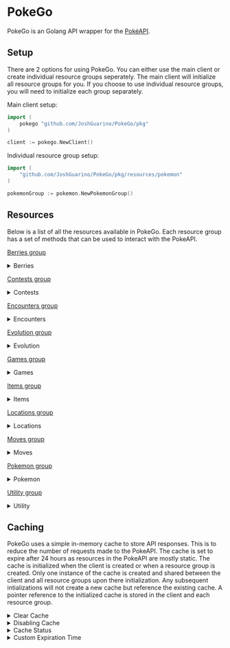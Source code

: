 # PokeGo

PokeGo is an Golang API wrapper for the [PokéAPI](https://pokeapi.co/).

## Setup
There are 2 options for using PokeGo. You can either use the main client or create individual resource groups seperately. 
The main client will initialize all resource groups for you. If you choose to use individual resource groups, 
you will need to initialize each group separately.


Main client setup:
```go 
import (
    pokego "github.com/JoshGuarino/PokeGo/pkg"
)

client := pokego.NewClient()
```
Individual resource group setup:
```go
import (
    "github.com/JoshGuarino/PokeGo/pkg/resources/pokemon"
)

pokemonGroup := pokemon.NewPokemonGroup()
```

## Resources
Below is a list of all the resources available in PokeGo. Each resource group has a set of methods that can be used to interact with the PokeAPI.

[Berries group](https://pokeapi.co/docs/v2#berries-section)
<details>
<summary>Berries</summary>
The berries resource group contains methods for interacting with the berries group resources. 
</details>

[Contests group](https://pokeapi.co/docs/v2#contests-section)
<details>
<summary>Contests</summary>
The contests resource group contains methods for interacting with the contests group resources. 
</details>

[Encounters group](https://pokeapi.co/docs/v2#encounters-section)
<details>
<summary>Encounters</summary>
The encounters resource group contains methods for interacting with the Encounters group resources.
</details>

[Evolution group](https://pokeapi.co/docs/v2#evolution-section)
<details>
<summary>Evolution</summary>
The evolution resource group contains methods for interacting with the evolution group resources.
</details>

[Games group](https://pokeapi.co/docs/v2#games-section)
<details>
<summary>Games</summary>
The games resource group contains methods for interacting with the  group resources.
</details>

[Items group](https://pokeapi.co/docs/v2#items-section)
<details>
<summary>Items</summary>
The items resource group contains methods for interacting with the items group resources.
</details>

[Locations group](https://pokeapi.co/docs/v2#locations-section)
<details>
<summary>Locations</summary>
The locations resource group contains methods for interacting with the Locations group resources.
</details>

[Moves group](https://pokeapi.co/docs/v2#moves-section)
<details>
<summary>Moves</summary>
The moves resource group contains methods for interacting with the moves group resources.
</details>

[Pokemon group](https://pokeapi.co/docs/v2#pokemon-section)
<details>
<summary>Pokemon</summary>
The pokemon resource group contains methods for interacting with the pokemon group resources.
</details>

[Utility group](https://pokeapi.co/docs/v2#utility-section)
<details>
<summary>Utility</summary>
The utility resource group contains methods for interacting with the utility group resources.
</details>

## Caching
PokeGo uses a simple in-memory cache to store API responses. This is to reduce the number of requests made to the PokeAPI. 
The cache is set to expire after 24 hours as resources in the PokeAPI are mostly static. 
The cache is initialized when the client is created or when a resource group is created.
Only one instance of the cache is created and shared between the client and all resource groups upon there initialization.
Any subsequent intializations will not create a new cache but reference the existing cache.
A pointer reference to the initialized cache is stored in the client and each resource group.

<details>
<summary>Clear Cache</summary>

The cache can be cleared by calling the `Clear()` method on the cache. 
```go
// Main client example
client.Cache.Clear()

// Individual resource group example
resourceGroup.Cache.Clear()
```
</details>

<details>
<summary>Disabling Cache</summary>

The active status of the cache can be set by calling the `setActive()` method on the cache. 
```go
// Main client example
client.Cache.SetActive(false)

// Individual resource group example
resourceGroup.Cache.SetActive(false)
```
</details>

<details>
<summary>Cache Status</summary>

The active status of the cache can be checked by calling the `GetActive()` method on the cache. 
```go
// Main client example
client.Cache.GetActive()

// Individual resource group example
resourceGroup.Cache.GetActive()
```
</details>

<details>
    <summary>Custom Expiration Time</summary>

The expiration time of the cache can be set by calling the `SetExpiration()` method on the cache. 
```go
// Main client example
client.Cache.SetExpiration(48 * time.Hour)

// Individual resource group example
resourceGroup.Cache.SetExpiration(48 * time.Hour)
```
</details>
